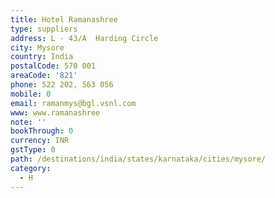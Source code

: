 ```yaml
---
title: Hotel Ramanashree
type: suppliers
address: L - 43/A  Harding Circle
city: Mysore
country: India
postalCode: 570 001
areaCode: '821'
phone: 522 202, 563 056
mobile: 0
email: ramanmys@bgl.vsnl.com
www: www.ramanashree
note: ''
bookThrough: 0
currency: INR
gstType: 0
path: /destinations/india/states/karnataka/cities/mysore/
category:
  - H
---
```


